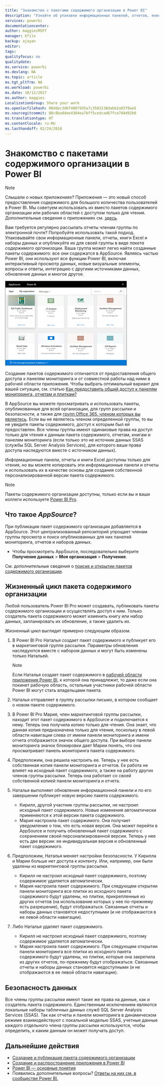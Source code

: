```yaml
---
title: "Знакомство с пакетами содержимого организации в Power BI"
description: "Узнайте об упаковке информационных панелей, отчетов, книг Excel и наборов данных в пакетах содержимого организации, а также о предоставлении общего доступа к ним своим коллегам."
services: powerbi
documentationcenter: 
author: maggiesMSFT
manager: kfile
backup: ajayan
editor: 
tags: 
qualityfocus: no
qualitydate: 
ms.service: powerbi
ms.devlang: NA
ms.topic: article
ms.tgt_pltfrm: NA
ms.workload: powerbi
ms.date: 10/12/2017
ms.author: maggies
LocalizationGroup: Share your work
ms.openlocfilehash: 00ddec3dbf4087935a7c3583138dabb2a83f0ae5
ms.sourcegitcommit: 88c8ba8dee4384ea7bff5cedcad67fce784d92b0
ms.translationtype: HT
ms.contentlocale: ru-RU
ms.lasthandoff: 02/24/2018
---
```

# <a name="intro-to-organizational-content-packs-in-power-bi"></a>Знакомство с пакетами содержимого организации в Power BI
> [!NOTE]
> Слышали о новых *приложениях*? Приложения — это новый способ предоставления содержимого для большого количества пользователей в Power BI. Мы советуем использовать их вместо пакетов содержимого организации или рабочих областей с доступом только для чтения. Дополнительные сведения о приложениях см. [здесь](service-install-use-apps.md).
> 
> 

Вам требуется регулярно рассылать отчеты членам группы по электронной почте? Попробуйте использовать такой подход. Упаковывайте свои информационные панели, отчеты, книги Excel и наборы данных и опубликуйте их для своей группы в виде *пакета содержимого организации*. Ваша группа может легко найти созданные пакеты содержимого: все они содержатся в AppSource. Являясь частью Power BI, они используют все функции Power BI, включая интерактивный просмотр данных, новые визуальные элементы, вопросы и ответы, интеграцию с другими источниками данных, обновление данных и многое другое.

![](media/service-organizational-content-pack-introduction/power-bi-org-content-packs.png)

Создание пакетов содержимого отличается от предоставления общего доступа к панелям мониторинга и от совместной работы над ними в рабочей области приложения. Чтобы выбрать оптимальный вариант для вашей ситуации, см. статью [Как предоставить общий доступ к панелям мониторинга, отчетам и плиткам?](service-how-to-collaborate-distribute-dashboards-reports.md) 

В AppSource вы можете просматривать и использовать пакеты, опубликованные для всей организации, для групп рассылки и безопасности, а также для [групп Office 365, членом которых вы являетесь](https://support.office.com/article/Create-a-group-in-Office-365-7124dc4c-1de9-40d4-b096-e8add19209e9). Если вы не являетесь членом определенной группы, то вы не увидите пакеты содержимого, доступ к которым был ей предоставлен. Все члены группы имеют одинаковые права на доступ только для чтения к данным пакета содержимого, отчетам, книгам и панелям мониторинга (если только это не источник данных SSAS (службы SQL Server Analysis Services), для которого ваши права доступа наследуются вместе с источником данных).

Информационные панели, отчеты и книги Excel доступны только для чтения, но вы можете копировать эти информационные панели и отчеты и использовать их в качестве основы для создания собственной персонализированной версии пакета содержимого.

> [!NOTE]
> Пакеты содержимого организации доступны, только если вы и ваши коллеги используете [Power BI Pro](service-free-vs-pro.md).
> 
> 

## <a name="what-is-appsource"></a>Что такое *AppSource*?
При публикации пакет содержимого организации добавляется в AppSource.  Этот централизованный репозиторий упрощает членам группы просмотр и поиск опубликованных для них панелей мониторинга, отчетов и наборов данных.  

* Чтобы просмотреть AppSource, последовательно выберите **Получение данных** > **Моя организация** > **Получение**.

См. дополнительные сведения о [поиске и открытии пакетов содержимого организации](service-organizational-content-pack-find-and-open.md).

## <a name="the-life-cycle-of-an-organizational-content-pack"></a>Жизненный цикл пакета содержимого организации
Любой пользователь Power BI Pro может создавать, публиковать пакеты содержимого организации и осуществлять доступ к ним. Только создатель пакета содержимого может изменить книгу или набор данных, запланировать их обновление, а также удалить их.

Жизненный цикл выглядит примерно следующим образом.

1. В Power BI Pro Наталья создает пакет содержимого и публикует его в маркетинговой группе рассылки. Параметры обновления наследуются вместе с набором данных и могут быть изменены только Натальей.
   
   > [!NOTE]
   > Если Наталья создает пакет содержимого в [рабочей области приложения Power BI](service-create-distribute-apps.md), к которой она принадлежит, то даже если она покинет рабочую область, остальные участники рабочей области Power BI могут стать владельцами пакета.
   > 
   > 
2. Наталья отправляет в группу рассылки письмо, в котором сообщает о новом пакете содержимого.
3. В Power BI Pro Мария, член маркетинговой группы рассылки, находит этот пакет содержимого в AppSource и подключается к нему. Теперь она получила копию только для чтения.  Она знает, что данная копия предназначена только для чтения, поскольку в левой области навигации слева от имени панели мониторинга и имени отчета отображается значок общего доступа. При выборе панели мониторинга значок блокировки дает Марии понять, что она просматривает панель мониторинга пакета содержимого. 
4. Предположим, она решила настроить ее. Теперь у нее есть собственная копия панели мониторинга и отчетов. Ее работа не влияет на исходный пакет содержимого, а также на работу других членов группы рассылки. Теперь она работает со своей собственной копией панели мониторинга и отчета.
5. Наталья выполняет обновление информационной панели и по его завершении публикует новую версию пакета содержимого.
   
   * Кирилл, другой участник группы рассылки, не настроил исходный пакет содержимого. Новые изменения автоматически применяются к этой версии пакета содержимого.  
   * Мария настроила пакет содержимого. Она получает уведомление о том, что есть новая версия.  Она может перейти в AppSource и получить обновленный пакет содержимого с сохранением своей персонализированной версии. Теперь у нее есть две версии: ее индивидуальная версия и обновленный пакет содержимого.
6. Предположим, Наталья меняет настройки безопасности. У Кирилла и Марии больше нет доступа к контенту. Или, например, они были удалены из маркетинговой группы рассылки.
   
   * Кирилл не настроил исходный пакет содержимого, поэтому содержимое удаляется автоматически. 
   * Мария настроила пакет содержимого. При следующем открытии панели мониторинга все плитки из исходного пакета содержимого будут удалены, но плитки, прикрепленные из других отчетов (на использование которых у нее по-прежнему есть разрешение), будут отображаться. Связанные отчеты и наборы данных становятся недоступными (и не отображаются в ее левой области навигации).
7. Либо Наталья удаляет пакет содержимого.
   
   * Кирилл не настроил исходный пакет содержимого, поэтому содержимое удаляется автоматически. 
   * Мария настроила пакет содержимого. При следующем открытии панели мониторинга все плитки из исходного пакета содержимого будут удалены, но плитки, которые она закрепила из других отчетов, по-прежнему будут отображаться. Связанные отчеты и наборы данных становятся недоступными (и не отображаются в ее левой области навигации).

## <a name="data-security"></a>Безопасность данных
Все члены группы рассылки имеют такие же права на данные, как и создатель пакета содержимого. Единственным исключением являются локальные наборы табличных данных служб SQL Server Analysis Services (SSAS). Так как отчеты и панели мониторинга в динамическом режиме взаимодействуют с локальной моделью SSAS, учетные данные каждого отдельного члена группы рассылки используются, чтобы определить, к каким данным он может получать доступ.

## <a name="next-steps"></a>Дальнейшие действия
* [Создание и публикация пакета содержимого организации](service-organizational-content-pack-create-and-publish.md)
* [Создание и распространение приложения в Power BI](service-create-distribute-apps.md) 
* [Power BI — основные понятия](service-basic-concepts.md)
* Появились дополнительные вопросы? [Ответы на них см. в сообществе Power BI.](http://community.powerbi.com/)

